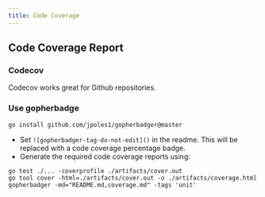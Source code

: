 ```yaml
---
title: Code Coverage
---
```


## Code Coverage Report

### Codecov

Codecov works great for Github repositories.

### Use gopherbadge

```shell
go install github.com/jpoles1/gopherbadger@master
```

- Set `![gopherbadger-tag-do-not-edit]()` in the readme. This will be replaced with a code coverage percentage badge.
- Generate the required code coverage reports using:

```shell
go test ./... -coverprofile ./artifacts/cover.out
go tool cover -html=./artifacts/cover.out -o ./artifacts/coverage.html
gopherbadger -md="README.md,coverage.md" -tags 'unit'
```
